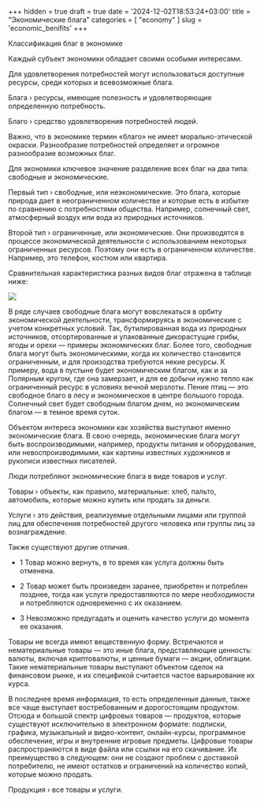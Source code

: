 +++
hidden = true
draft = true
date = '2024-12-02T18:53:24+03:00'
title = "Экономические блага"
categories = [ "economy" ]
slug = 'economic_benifits'
+++

<p>Классификация благ в экономике</p>
            <p>Каждый субъект экономики обладает своими особыми интересами.</p>
            <p>
              Для удовлетворения потребностей могут использоваться доступные ресурсы, среди которых
              и всевозможные блага.
            </p>
            <p>
              Блага &rsaquo; ресурсы, имеющие полезность и удовлетворяющие определенную потребность.
            </p>
            <p>Благо &rsaquo; средство удовлетворения потребностей людей.</p>
            <p>
              Важно, что в экономике термин «благо» не имеет морально-этической окраски.
              Разнообразие потребностей определяет и огромное разнообразие возможных благ.
            </p>
            <p>
              Для экономики ключевое значение разделение всех благ на два типа: свободные и
              экономические.
            </p>
            <p>
              Первый тип &rsaquo; свободные, или неэкономические. Это блага, которые природа дает в
              неограниченном количестве и которые есть в избытке по сравнению с потребностями
              общества. Например, солнечный свет, атмосферный воздух или вода из природных
              источников.
            </p>
            <p>
              Второй тип &rsaquo; ограниченные, или экономические. Они производятся в процессе
              экономической деятельности с использованием некоторых ограниченных ресурсов. Поэтому
              они есть в ограниченном количестве. Например, это телефон, костюм или квартира.
            </p>
            <p>Сравнительная характеристика разных видов благ отражена в таблице ниже:</p>
            <img src="../images/economic_benifits.png" />
            <p>
              В ряде случаев свободные блага могут вовслекаться в орбиту
экономической деятельности, трансформируясь в экономические с учетом
конкретных условий. Так, бутилированная вода из природных источников,
отсортированные и упакованные дикорастущие грибы, ягоды и орехи — примеры
экономических благ. Более того, свободные блага могут быть экономическими,
когда их количество становится ограниченным, и для произодства требуются
некие ресурсы. К примеру, вода в пустыне будет экономическим благом, как и за
Полярным кругом, где она замерзает, и для ее добычи нужно тепло как
ограниченный ресурс в условиях вечной мерзлоты. Пение птиц — это свободное
благо в лесу и экономическое в центре большого города. Солнечный свет будет
свободным благом днем, но экономическим благом — в темное время суток.
            </p>
            <p>
              Объектом интереса экономики как хозяйства выступают именно
экономические блага. В свою очередь, экономические блага могут быть
воспроизводимыми, например, продукты питания и оборудование, или
невоспроизводимыми, как картины известных художников и рукописи известных
писателей.
            </p>
            <p>
              Люди потребляют экономические блага в виде товаров и услуг.
            </p>
            <p>
              Товары &rsaquo; объекты, как правило, материальные: хлеб, пальто, автомобиль,
              которые можно купить или продать за деньги.
            </p>
            <p>
              Услуги &rsaquo; это действия, реализуемые отдельными лицами или группой лиц
              для обеспечения потребностей другого человека или группы лиц за
              вознаграждение.
            </p>
            <p>
              Также существуют другие отличия.
            </p>
            <ul>
              <li>
                <p>
                  1 Товар можно вернуть, в то время как услуга должны быть отменена.
                </p>
              </li>
              <li>
                <p>
                  2 Товар может быть произведен заранее, приобретен и потреблен
                  позднее, тогда как услуги предоставляются по мере необходимости
                  и потребляются одновременно с их оказанием.
                </p>
              </li>
              <li>
                <p>
                  3 Невозможно предугадать и оценить качество услуги до момента ее
                  оказания.
                </p>
              </li>
            </ul>
            <p>
              Товары не всегда имеют вещественную форму. Встречаются и
нематериальные товары — это иные блага, представляющие ценность: валюты,
включая криптовалюты, и ценные бумаги — акции, облигации. Такие
нематериальные товары выступают объектом сделок на финансовом рынке, и их
спецификой считается частое варьирование их курса.
            </p>
            <p>
              В последнее время информация, то есть определенные данные, также все
чаще выступает востребованным и дорогостоящим продуктом. Отсюда и
большой спектр цифровых товаров — продуктов, которые существуют
исключительно в электронном формате: подписки, графика, музыкальный и
видео-контент, онлайн-курсы, программное обеспечение, игры и внутренние
игровые предметы. Цифровые товары распространяются в виде файла или
ссылки на его скачивание. Их преимущество в следующем: они не создают
проблем с доставкой потребителю, не имеют остатков и ограничений на
количество копий, которые можно продать.
            </p>
            <p>
              Продукция &rsaquo; все товары и услуги.
            </p>